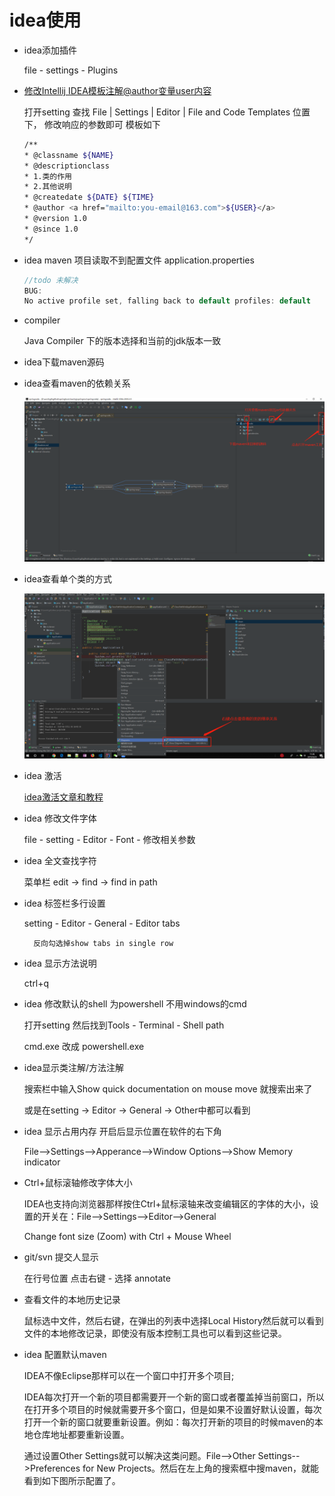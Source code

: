 # idea使用

- idea添加插件

    file - settings - Plugins

- [修改Intellij IDEA模板注解@author变量user内容](https://jingyan.baidu.com/article/0202781138ab5e1bcc9ce531.html)

    打开setting 查找 File | Settings | Editor | File and Code Templates 位置下， 修改响应的参数即可
    模板如下
    ```sh
    /**
    * @classname ${NAME}
    * @descriptionclass 
    * 1.类的作用
    * 2.其他说明
    * @createdate ${DATE} ${TIME}
    * @author <a href="mailto:you-email@163.com">${USER}</a>
    * @version 1.0
    * @since 1.0
    */
    ```


- idea maven 项目读取不到配置文件 application.properties

    ```java
    //todo 未解决
    BUG:
    No active profile set, falling back to default profiles: default
    ```
   
- compiler

    Java Compiler 下的版本选择和当前的jdk版本一致


- idea下载maven源码 

- idea查看maven的依赖关系

    ![idea查看maven结构和源码](https://github.com/zhangymPerson/springboot-learing/blob/master/picture/idea%E7%9A%84%E4%BD%BF%E7%94%A8%E6%96%B9%E5%BC%8F.jpg)

- idea查看单个类的方式

    ![idea查看单个类的继承关系](https://github.com/zhangymPerson/springboot-learing/blob/master/picture/idea%E6%9F%A5%E7%9C%8B%E7%B1%BB%E7%9A%84%E7%BB%93%E6%9E%84%E5%85%B3%E7%B3%BB.jpg)

- idea 激活

    [idea激活文章和教程](https://blog.csdn.net/shengshengshiwo/article/details/79599761)

- idea 修改文件字体

    file - setting - Editor - Font - 修改相关参数

- idea 全文查找字符

    菜单栏 edit -> find -> find in path  

- idea 标签栏多行设置

    setting - Editor - General - Editor tabs 
        
        反向勾选掉show tabs in single row
       
- idea 显示方法说明

    ctrl+q


- idea 修改默认的shell 为powershell 不用windows的cmd

    打开setting 然后找到Tools - Terminal - Shell path  

    cmd.exe 改成 powershell.exe
       
- idea显示类注解/方法注解

    搜索栏中输入Show quick documentation on mouse move 就搜索出来了

    或是在setting -> Editor -> General -> Other中都可以看到

- idea 显示占用内存  开启后显示位置在软件的右下角

    File-->Settings-->Apperance-->Window Options-->Show Memory indicator

- Ctrl+鼠标滚轴修改字体大小

    IDEA也支持向浏览器那样按住Ctrl+鼠标滚轴来改变编辑区的字体的大小，设置的开关在：File-->Settings-->Editor-->General

    Change font size (Zoom) with Ctrl + Mouse Wheel

- git/svn 提交人显示

    在行号位置  点击右键 - 选择 annotate

- 查看文件的本地历史记录

    鼠标选中文件，然后右键，在弹出的列表中选择Local History然后就可以看到文件的本地修改记录，即使没有版本控制工具也可以看到这些记录。

- idea 配置默认maven

    IDEA不像Eclipse那样可以在一个窗口中打开多个项目;
    
    IDEA每次打开一个新的项目都需要开一个新的窗口或者覆盖掉当前窗口，所以在打开多个项目的时候就需要开多个窗口，但是如果不设置好默认设置，每次打开一个新的窗口就要重新设置。例如：每次打开新的项目的时候maven的本地仓库地址都要重新设置。
    
    通过设置Other Settings就可以解决这类问题。File-->Other Settings-->Preferences for New Projects。然后在左上角的搜索框中搜maven，就能看到如下图所示配置了。